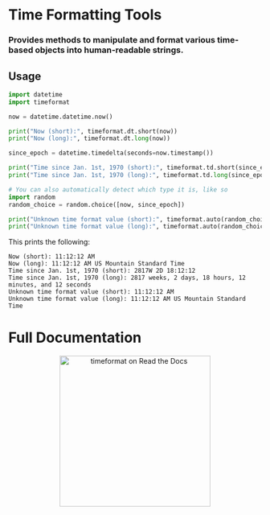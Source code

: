 # Time Formatting Tools
### Provides methods to manipulate and format various time-based objects into human-readable strings.

## Usage
```python
import datetime
import timeformat

now = datetime.datetime.now()

print("Now (short):", timeformat.dt.short(now))
print("Now (long):", timeformat.dt.long(now))

since_epoch = datetime.timedelta(seconds=now.timestamp())

print("Time since Jan. 1st, 1970 (short):", timeformat.td.short(since_epoch))
print("Time since Jan. 1st, 1970 (long):", timeformat.td.long(since_epoch))

# You can also automatically detect which type it is, like so
import random
random_choice = random.choice([now, since_epoch])

print("Unknown time format value (short):", timeformat.auto(random_choice))
print("Unknown time format value (long):", timeformat.auto(random_choice, long=True))
```
This prints the following:
```
Now (short): 11:12:12 AM
Now (long): 11:12:12 AM US Mountain Standard Time
Time since Jan. 1st, 1970 (short): 2817W 2D 18:12:12
Time since Jan. 1st, 1970 (long): 2817 weeks, 2 days, 18 hours, 12 minutes, and 12 seconds
Unknown time format value (short): 11:12:12 AM
Unknown time format value (long): 11:12:12 AM US Mountain Standard Time
```

# Full Documentation
<p align="center"><a href="https://timeformat.readthedocs.io/en/latest/index.html"><img src="https://brand-guidelines.readthedocs.org/_images/logo-wordmark-vertical-dark.png" width="300px" alt="timeformat on Read the Docs"></a></p>
